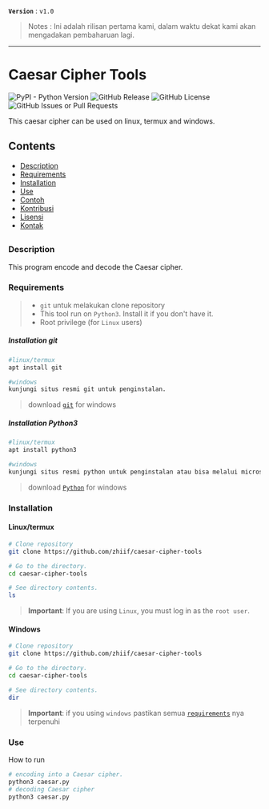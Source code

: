 <!-- Links -->
[bmac]: https://buymeacoffee.com/zh11f
[trakteer]: https://trakteer.id/zh11f

**`Version`** : `v1.0`

> Notes : Ini adalah rilisan pertama kami, dalam waktu dekat kami akan mengadakan pembaharuan lagi.

---

# Caesar Cipher Tools
![PyPI - Python Version](https://img.shields.io/pypi/pyversions/3?style=for-the-badge&logo=python&logoColor=%23e5e500)
![GitHub Release](https://img.shields.io/github/v/release/zhiif/caesar-cipher-tools?style=for-the-badge&logo=github&color=%23ff1100&link=https%3A%2F%2Fgithub.com%2Fzhiif%2Fcaesar-cipher-tools%2Freleases%2F)
![GitHub License](https://img.shields.io/github/license/zhiif/caesar-cipher-tools?style=for-the-badge&logo=github&color=khaki)
![GitHub Issues or Pull Requests](https://img.shields.io/github/issues/zhiif/caesar-cipher-tools?style=for-the-badge&logo=github&color=silver)

This caesar cipher can be used on linux, termux and windows.

## Contents
- [Description](#description)
- [Requirements](#requirements)
- [Installation](#installation)
- [Use](#use)
- [Contoh](#contoh)
- [Kontribusi](#kontribusi)
- [Lisensi](#lisensi)
- [Kontak](#kontak)
##

### Description
This program encode and decode the Caesar cipher.

### Requirements
> - `git` untuk melakukan clone repository 
> - This tool run on `Python3`. Install it if you don't have it.
> - Root privilege (for `Linux` users)
##### Installation git
```bash
#linux/termux
apt install git

#windows
kunjungi situs resmi git untuk penginstalan.
```
> download [`git`](https://git-scm.com/download/win) for windows

##### Installation Python3
```bash
#linux/termux
apt install python3

#windows
kunjungi situs resmi python untuk penginstalan atau bisa melalui microsoft store
```
> download [`Python`](https://www.python.org/downloads/windows/) for windows

### Installation
#### Linux/termux
```bash
# Clone repository
git clone https://github.com/zhiif/caesar-cipher-tools

# Go to the directory.
cd caesar-cipher-tools

# See directory contents.
ls
```
> **Important**: If you are using ```Linux```, you must log in as the `root user`.
#### Windows
```bash
# Clone repository
git clone https://github.com/zhiif/caesar-cipher-tools

# Go to the directory.
cd caesar-cipher-tools

# See directory contents.
dir
```
> **Important**: if you using ```windows``` pastikan semua [`requirements`](#requirements) nya terpenuhi
### Use
How to run
```bash
# encoding into a Caesar cipher.
python3 caesar.py
# decoding Caesar cipher
python3 caesar.py
```
